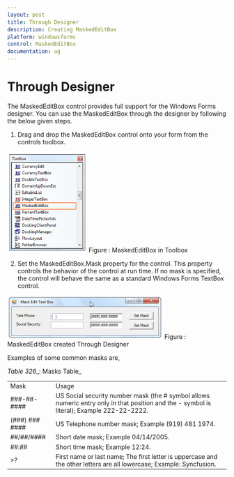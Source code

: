 ```yaml
---
layout: post
title: Through Designer
description: Creating MaskedEditBox
platform: windowsforms
control: MaskedEditBox
documentation: ug
--- 
```

# Through Designer

The MaskedEditBox control provides full support for the Windows Forms designer. You can use the MaskedEditBox through the 
designer by following the below given steps.

1. Drag and drop the MaskedEditBox control onto your form from the controls toolbox.

![](MaskedEditBox-images/MarkedEditBox-img2.png)
Figure : MaskedEditBox in Toolbox


2. Set the MaskedEditBox.Mask property for the control. This property controls the behavior of the control at run time. If no 
mask is specified, the control will behave the same as a standard Windows Forms TextBox control.

![](MaskedEditBox-images/MarkedEditBox-img3.png)
Figure : MaskedEditBox created Through Designer

Examples of some common masks are,

_Table_ _326__: Masks Table_

<table>
<tr>
<td>
Mask</td><td>
Usage</td></tr>
<tr>
<td>
###-##-####</td><td>
US Social security number mask (the # symbol allows numeric entry only in that position and the - symbol is literal); Example 222-22-2222.</td></tr>
<tr>
<td>
(###) ### ####</td><td>
US Telephone number mask; Example (919) 481 1974.</td></tr>
<tr>
<td>
##/##/####</td><td>
Short date mask; Example 04/14/2005.</td></tr>
<tr>
<td>
##:##</td><td>
Short time mask; Example 12:24.</td></tr>
<tr>
<td>
>?<????????????</td><td>
First name or last name; The first letter is uppercase and the other letters are all lowercase; Example: Syncfusion.</td></tr>
</table>